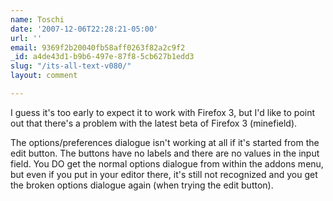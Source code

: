 ```yaml
---
name: Toschi
date: '2007-12-06T22:28:21-05:00'
url: ''
email: 9369f2b20040fb58aff0263f82a2c9f2
_id: a4de43d1-b9b6-497e-87f8-5cb627b1edd3
slug: "/its-all-text-v080/"
layout: comment

---
```


I guess it's too early to expect it to work with Firefox 3, but I'd like to point out that there's a problem with the latest beta of Firefox 3 (minefield).

The options/preferences dialogue isn't working at all if it's started from the edit button. The buttons have no labels and there are no values in the input field. You DO get the normal options dialogue from within the addons menu, but even if you put in your editor there, it's still not recognized and you get the broken options dialogue again (when trying the edit button).
